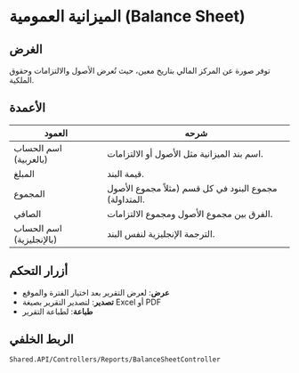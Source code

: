 # الميزانية العمومية (Balance Sheet)

## الغرض
توفر صورة عن المركز المالي بتاريخ معين، حيث تُعرض الأصول والالتزامات وحقوق الملكية.

## الأعمدة

| العمود | شرحه |
|--------|------|
| اسم الحساب (بالعربية) | اسم بند الميزانية مثل الأصول أو الالتزامات. |
| المبلغ | قيمة البند. |
| المجموع | مجموع البنود في كل قسم (مثلاً مجموع الأصول المتداولة). |
| الصافي | الفرق بين مجموع الأصول ومجموع الالتزامات. |
| اسم الحساب (بالإنجليزية) | الترجمة الإنجليزية لنفس البند. |

## أزرار التحكم
- **عرض**: لعرض التقرير بعد اختيار الفترة والموقع
- **تصدير**: لتصدير التقرير بصيغة Excel أو PDF
- **طباعة**: لطباعة التقرير

## الربط الخلفي
`Shared.API/Controllers/Reports/BalanceSheetController`
